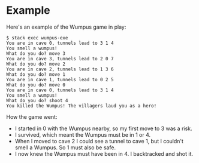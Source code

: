 # Example

Here's an example of the Wumpus game in play:

    $ stack exec wumpus-exe
    You are in cave 0, tunnels lead to 3 1 4
    You smell a wumpus!
    What do you do? move 3
    You are in cave 3, tunnels lead to 2 0 7
    What do you do? move 2
    You are in cave 2, tunnels lead to 1 3 6
    What do you do? move 1
    You are in cave 1, tunnels lead to 0 2 5
    What do you do? move 0
    You are in cave 0, tunnels lead to 3 1 4
    You smell a wumpus!
    What do you do? shoot 4
    You killed the Wumpus! The villagers laud you as a hero!

How the game went:

* I started in 0 with the Wumpus nearby, so my first move to 3 was a risk.
* I survived, which meant the Wumpus must be in 1 or 4.
* When I moved to cave 2 I could see a tunnel to cave 1, but I couldn't smell a
Wumpus. So 1 must also be safe.
* I now knew the Wumpus must have been in 4. I backtracked and shot it.
